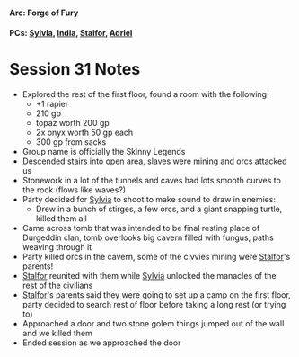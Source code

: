 #### Arc: Forge of Fury
#### PCs: [Sylvia](PCs/Past/Sylvia.md), [India](PCs/Current/India.md), [Stalfor](PCs/Current/Stalfor.md), [Adriel](PCs/Past/Adriel.md)

# Session 31 Notes
- Explored the rest of the first floor, found a room with the following:
	- +1 rapier
	- 210 gp
	- topaz worth 200 gp
	- 2x onyx worth 50 gp each
	- 300 gp from sacks
- Group name is officially the Skinny Legends
- Descended stairs into open area, slaves were mining and orcs attacked us
- Stonework in a lot of the tunnels and caves had lots smooth curves to the rock (flows like waves?)
- Party decided for [Sylvia](PCs/Past/Sylvia.md) to shoot to make sound to draw in enemies:
	- Drew in a bunch of stirges, a few orcs, and a giant snapping turtle, killed them all
- Came across tomb that was intended to be final resting place of Durgeddin clan, tomb overlooks big cavern filled with fungus, paths weaving through it
- Party killed orcs in the cavern, some of the civvies mining were [Stalfor](PCs/Current/Stalfor.md)'s parents!
- [Stalfor](PCs/Current/Stalfor.md) reunited with them while [Sylvia](PCs/Past/Sylvia.md) unlocked the manacles of the rest of the civilians
- [Stalfor](PCs/Current/Stalfor.md)'s parents said they were going to set up a camp on the first floor, party decided to search rest of floor before taking a long rest (or trying to)
- Approached a door and two stone golem things jumped out of the wall and we killed them
- Ended session as we approached the door